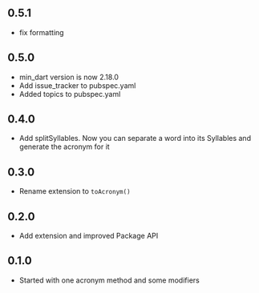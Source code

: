 ## 0.5.1

- fix formatting

## 0.5.0

- min_dart version is now 2.18.0
- Add issue_tracker to pubspec.yaml
- Added topics to pubspec.yaml

## 0.4.0

- Add splitSyllables. Now you can separate a word into its Syllables and generate the acronym for it

## 0.3.0

- Rename extension to `toAcronym()`

## 0.2.0

- Add extension and improved Package API

## 0.1.0

- Started with one acronym method and some modifiers
